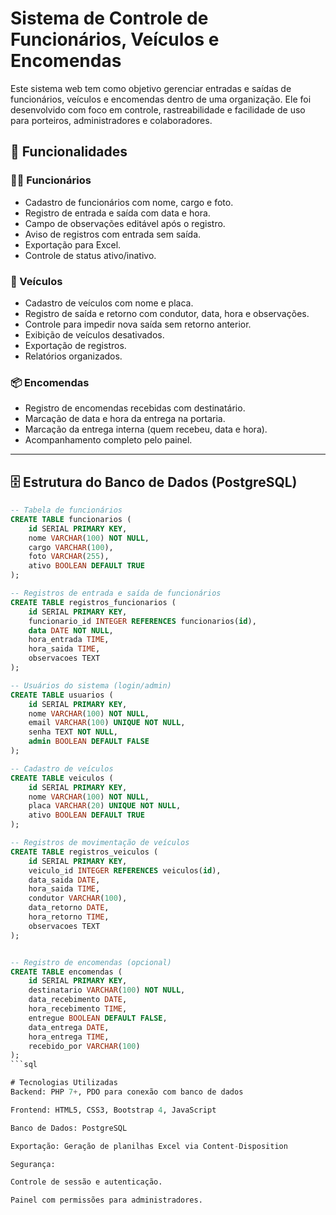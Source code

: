 # Sistema de Controle de Funcionários, Veículos e Encomendas

Este sistema web tem como objetivo gerenciar entradas e saídas de funcionários, veículos e encomendas dentro de uma organização. Ele foi desenvolvido com foco em controle, rastreabilidade e facilidade de uso para porteiros, administradores e colaboradores.

## 📌 Funcionalidades

### 👷‍♂️ Funcionários
- Cadastro de funcionários com nome, cargo e foto.
- Registro de entrada e saída com data e hora.
- Campo de observações editável após o registro.
- Aviso de registros com entrada sem saída.
- Exportação para Excel.
- Controle de status ativo/inativo.

### 🚗 Veículos
- Cadastro de veículos com nome e placa.
- Registro de saída e retorno com condutor, data, hora e observações.
- Controle para impedir nova saída sem retorno anterior.
- Exibição de veículos desativados.
- Exportação de registros.
- Relatórios organizados.

### 📦 Encomendas
- Registro de encomendas recebidas com destinatário.
- Marcação de data e hora da entrega na portaria.
- Marcação da entrega interna (quem recebeu, data e hora).
- Acompanhamento completo pelo painel.

---

## 🗄️ Estrutura do Banco de Dados (PostgreSQL)

```sql
-- Tabela de funcionários
CREATE TABLE funcionarios (
    id SERIAL PRIMARY KEY,
    nome VARCHAR(100) NOT NULL,
    cargo VARCHAR(100),
    foto VARCHAR(255),
    ativo BOOLEAN DEFAULT TRUE
);

-- Registros de entrada e saída de funcionários
CREATE TABLE registros_funcionarios (
    id SERIAL PRIMARY KEY,
    funcionario_id INTEGER REFERENCES funcionarios(id),
    data DATE NOT NULL,
    hora_entrada TIME,
    hora_saida TIME,
    observacoes TEXT
);

-- Usuários do sistema (login/admin)
CREATE TABLE usuarios (
    id SERIAL PRIMARY KEY,
    nome VARCHAR(100) NOT NULL,
    email VARCHAR(100) UNIQUE NOT NULL,
    senha TEXT NOT NULL,
    admin BOOLEAN DEFAULT FALSE
);

-- Cadastro de veículos
CREATE TABLE veiculos (
    id SERIAL PRIMARY KEY,
    nome VARCHAR(100) NOT NULL,
    placa VARCHAR(20) UNIQUE NOT NULL,
    ativo BOOLEAN DEFAULT TRUE
);

-- Registros de movimentação de veículos
CREATE TABLE registros_veiculos (
    id SERIAL PRIMARY KEY,
    veiculo_id INTEGER REFERENCES veiculos(id),
    data_saida DATE,
    hora_saida TIME,
    condutor VARCHAR(100),
    data_retorno DATE,
    hora_retorno TIME,
    observacoes TEXT
);


-- Registro de encomendas (opcional)
CREATE TABLE encomendas (
    id SERIAL PRIMARY KEY,
    destinatario VARCHAR(100) NOT NULL,
    data_recebimento DATE,
    hora_recebimento TIME,
    entregue BOOLEAN DEFAULT FALSE,
    data_entrega DATE,
    hora_entrega TIME,
    recebido_por VARCHAR(100)
);
```sql

# Tecnologias Utilizadas
Backend: PHP 7+, PDO para conexão com banco de dados

Frontend: HTML5, CSS3, Bootstrap 4, JavaScript

Banco de Dados: PostgreSQL

Exportação: Geração de planilhas Excel via Content-Disposition

Segurança:

Controle de sessão e autenticação.

Painel com permissões para administradores.
